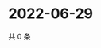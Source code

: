# 2022-06-29

共 0 条

<!-- BEGIN WEIBO -->
<!-- 最后更新时间 Wed Jun 29 2022 06:17:36 GMT+0800 (China Standard Time) -->

<!-- END WEIBO -->
